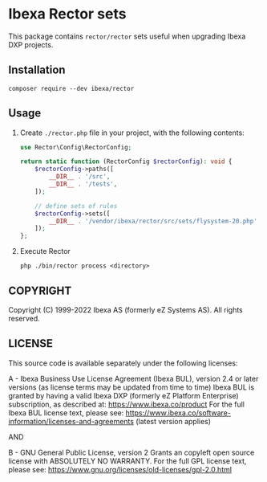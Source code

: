 # Ibexa Rector sets

This package contains `rector/rector` sets useful when upgrading Ibexa DXP projects.

## Installation

```
composer require --dev ibexa/rector
```

## Usage

1. Create `./rector.php` file in your project, with the following contents:
    ```php
    use Rector\Config\RectorConfig;

    return static function (RectorConfig $rectorConfig): void {
        $rectorConfig->paths([
            __DIR__ . '/src',
            __DIR__ . '/tests',
        ]);
    
        // define sets of rules
        $rectorConfig->sets([
            __DIR__ . '/vendor/ibexa/rector/src/sets/flysystem-20.php'
        ]);
    };
    ```
2. Execute Rector
    ```
    php ./bin/rector process <directory>
    ```

## COPYRIGHT

Copyright (C) 1999-2022 Ibexa AS (formerly eZ Systems AS). All rights reserved.

## LICENSE

This source code is available separately under the following licenses:

A - Ibexa Business Use License Agreement (Ibexa BUL),
version 2.4 or later versions (as license terms may be updated from time to time)
Ibexa BUL is granted by having a valid Ibexa DXP (formerly eZ Platform Enterprise) subscription,
as described at: https://www.ibexa.co/product
For the full Ibexa BUL license text, please see:
https://www.ibexa.co/software-information/licenses-and-agreements (latest version applies)

AND

B - GNU General Public License, version 2
Grants an copyleft open source license with ABSOLUTELY NO WARRANTY. For the full GPL license text, please see:
https://www.gnu.org/licenses/old-licenses/gpl-2.0.html
